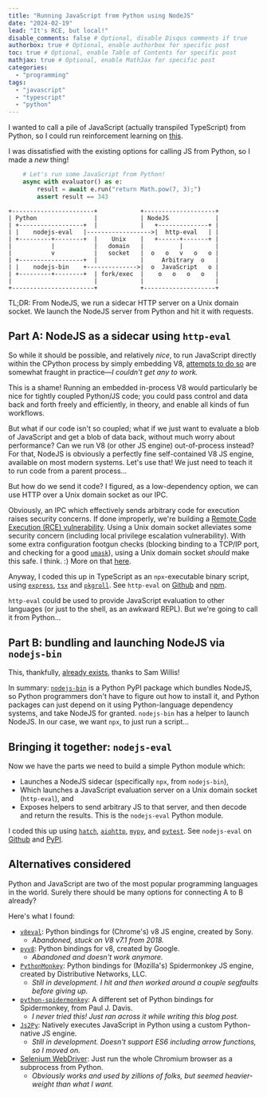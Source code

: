 ```yaml
---
title: "Running JavaScript from Python using NodeJS"
date: "2024-02-19"
lead: "It's RCE, but local!"
disable_comments: false # Optional, disable Disqus comments if true
authorbox: true # Optional, enable authorbox for specific post
toc: true # Optional, enable Table of Contents for specific post
mathjax: true # Optional, enable MathJax for specific post
categories:
  - "programming"
tags:
  - "javascript"
  - "typescript"
  - "python"
---
```


I wanted to call a pile of JavaScript (actually transpiled TypeScript) from
Python, so I could run reinforcement learning on
[this](/post/typescript-asteroids).

I was dissatisfied with the existing options for calling JS from Python, so I
made a _new_ thing!

<!--more-->

```python
    # Let's run some JavaScript from Python!
    async with evaluator() as e:
        result = await e.run("return Math.pow(7, 3);")
        assert result == 343
```

```goat
+-----------------------+            +--------------------+
| Python                |            | NodeJS             |
| +------------------+  |            |   +--------------+ |
| |    nodejs-eval   |------------------>|  http-eval   | |
| +---------+--------+  |    Unix    |   +------+-------+ |
|           |           |   domain   |          |         |
|           v           |   socket   |  o   o   v   o   o |
| +------------------+  |            |     Arbitrary  o   |
| |    nodejs-bin    +-------------->|  o  JavaScript   o |
| +---------+--------+  | fork/exec  |    o   o   o   o   |
|                       |            |                    |
+-----------------------+            +--------------------+

```

TL;DR: From NodeJS, we run a sidecar HTTP server on a Unix domain socket. We
launch the NodeJS server from Python and hit it with requests.

## Part A: NodeJS as a sidecar using `http-eval`

So while it should be possible, and relatively _nice_, to run JavaScript
directly within the CPython process by simply embedding V8,
[attempts to do so](#alternatives-considered) are somewhat fraught in
practice—_I couldn't get any to work._

This is a shame! Running an embedded in-process V8 would particularly be nice
for tightly coupled Python/JS code; you could pass control and data back and
forth freely and efficiently, in theory, and enable all kinds of fun workflows.

But what if our code isn't so coupled; what if we just want to evaluate a blob
of JavaScript and get a blob of data back, without much worry about performance?
Can we run V8 (or other JS engine) out-of-process instead? For that, NodeJS is
obviously a perfectly fine self-contained V8 JS engine, available on most modern
systems. Let's use that! We just need to teach it to run code from a parent
process...

But how do we send it code? I figured, as a low-dependency option, we can use
HTTP over a Unix domain socket as our IPC.

Obviously, an IPC which effectively sends arbitrary code for execution raises
security concerns. If done improperly, we're building a
[Remote Code Execution (RCE) vulnerability](https://en.wikipedia.org/wiki/Arbitrary_code_execution).
Using a Unix domain socket alleviates some security concern (including local
privilege escalation vulnerability). With some extra configuration footgun
checks (blocking binding to a TCP/IP port, and checking for a good
[`umask`](https://en.wikipedia.org/wiki/Umask)), using a Unix domain socket
_should_ make this safe. I think. :) More on that
[here](https://www.npmjs.com/package/http-eval#security-stance).

Anyway, I coded this up in TypeScript as an `npx`-executable binary script,
using [`express`](https://www.npmjs.com/package/express),
[`tsx`](https://www.npmjs.com/package/tsx) and
[`pkgroll`](https://github.com/privatenumber/pkgroll). See `http-eval` on
[Github](https://github.com/bpcreech/http-eval) and
[npm](https://www.npmjs.com/package/http-eval).

`http-eval` could be used to provide JavaScript evaluation to other languages
(or just to the shell, as an awkward REPL). But we're going to call it from
Python...

## Part B: bundling and launching NodeJS via `nodejs-bin`

This, thankfully, [already exists](https://pypi.org/project/nodejs-bin/), thanks
to Sam Willis!

In summary: [`nodejs-bin`](https://pypi.org/project/nodejs-bin/) is a Python
PyPI package which bundles NodeJS, so Python programmers don't have to figure
out how to install it, and Python packages can just depend on it using
Python-language dependency systems, and take NodeJS for granted. `nodejs-bin`
has a helper to launch NodeJS. In our case, we want `npx`, to just run a
script...

## Bringing it together: `nodejs-eval`

Now we have the parts we need to build a simple Python module which:

- Launches a NodeJS sidecar (specifically `npx`, from `nodejs-bin`),
- Which launches a JavaScript evaluation server on a Unix domain socket
  (`http-eval`), and
- Exposes helpers to send arbitrary JS to that server, and then decode and
  return the results. This is the `nodejs-eval` Python module.

I coded this up using [`hatch`](https://github.com/pypa/hatch),
[`aiohttp`](https://docs.aiohttp.org/en/stable/),
[`mypy`](https://mypy-lang.org/), and
[`pytest`](https://docs.pytest.org/en/8.0.x/). See `nodejs-eval` on
[Github](https://github.com/bpcreech/nodejs-eval) and
[PyPI](https://pypi.org/project/nodejs-eval/).

## Alternatives considered

Python and JavaScript are two of the most popular programming languages in the
world. Surely there should be many options for connecting A to B already?

Here's what I found:

- [`v8eval`](https://github.com/sony/v8eval): Python bindings for (Chrome's) v8
  JS engine, created by Sony.
  - _Abandoned, stuck on V8 v7.1 from 2018._
- [`pyv8`](https://code.google.com/archive/p/pyv8/): Python bindings for v8,
  created by Google.
  - _Abandoned and doesn't work anymore._
- [`PythonMonkey`](https://github.com/Distributive-Network/PythonMonkey): Python
  bindings for (Mozilla's) Spidermonkey JS engine, created by Distributive
  Networks, LLC.
  - _Still in development. I hit and then worked around a couple segfaults
    before giving up._
- [`python-spidermonkey`](https://github.com/davisp/python-spidermonkey): A
  different set of Python bindings for Spidermonkey, from Paul J. Davis.
  - _I never tried this! Just ran across it while writing this blog post._
- [`Js2Py`](https://github.com/PiotrDabkowski/Js2Py): Natively executes
  JavaScript in Python using a custom Python-native JS engine.
  - _Still in development. Doesn't support ES6 including arrow functions, so I
    moved on._
- [Selenium WebDriver](https://www.selenium.dev/documentation/webdriver/): Just
  run the whole Chromium browser as a subprocess from Python.
  - _Obviously works and used by zillions of folks, but seemed heavier-weight
    than what I want._
